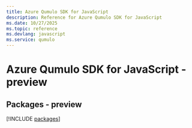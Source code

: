 ```yaml
---
title: Azure Qumulo SDK for JavaScript
description: Reference for Azure Qumulo SDK for JavaScript
ms.date: 10/27/2025
ms.topic: reference
ms.devlang: javascript
ms.service: qumulo
---
```

# Azure Qumulo SDK for JavaScript - preview
## Packages - preview
[!INCLUDE [packages](qumulo-index.md)]
